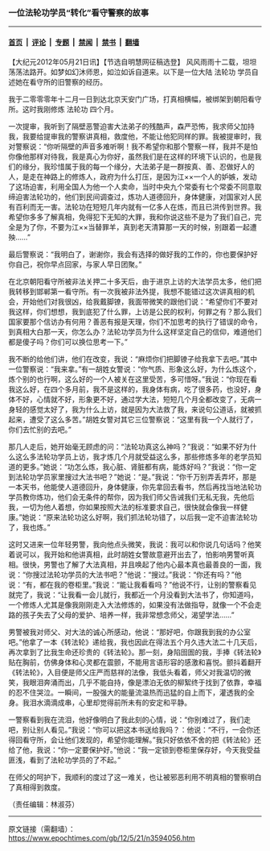 ### 一位法轮功学员“转化”看守警察的故事

---

#### [首页](../../../..?n3594056) &nbsp;|&nbsp; [评论](../../../../../epoch-comment?n3594056) &nbsp;|&nbsp; [专题](../../../../../epoch-special?n3594056) &nbsp;|&nbsp; [禁闻](../../../../../epoch-news?n3594056) &nbsp;|&nbsp; [禁书](../../../../../books?n3594056) &nbsp;|&nbsp; [翻墙](https://github.com/gfw-breaker/nogfw/blob/master/README.md?n3594056)


<div class="post_content" id="artbody" itemprop="articleBody">
 <!-- article content begin -->
 <p>
  【大纪元2012年05月21日讯】【节选自明慧网征稿选登】 风风雨雨十二载，坦坦荡荡法路开。如梦如幻沐师恩，如泣如诉自道来。以下是一位大陆
  <ok href="https://www.epochtimes.com/gb/tag/%E6%B3%95%E8%BD%AE%E5%8A%9F.html">
   法轮功
  </ok>
  学员自述她在看守所的旧警察的经历。
 </p>
 <p>
  我于二零零零年十二月一日到达北京天安门广场，打真相横幅，被绑架到朝阳看守所。这时我刚修炼
  <ok href="https://www.epochtimes.com/gb/tag/%E6%B3%95%E8%BD%AE%E5%8A%9F.html">
   法轮功
  </ok>
  四个月。
 </p>
 <p>
  一次提审，我听到了隔壁恶警迫害大法弟子的残酷声，森严恐怖，我求师父加持我，我要给提审我的警察讲真相，救度他，不能让他犯同样的罪。我被提审时，我对警察说：“你听隔壁的声音多难听啊！我不希望你和那个警察一样，我并不是怕你像他那样对待我，我是真心为你好，虽然我们是在这样的环境下认识的，也是我们的缘分，我珍惜属于我的每一个缘分，大法弟子是一群按真、善、忍做好人的人，是走在神路上的修炼人，政府为什么打压，是因为江××一个人的妒嫉，发动了这场迫害，利用全国人为他一个人卖命，当时中央九个常委有七个常委不同意取缔迫害法轮功的，他们到民间调查过，炼功人道德回升，身体健康，对国家对人民有百利而无一害。法轮功在短短几年内就有一亿多人在炼，而且已洪传到世界。我希望你多多了解真相，免得犯下无知的大罪，我和你说这些不是为了我们自己，完全是为了你，不要为江××当替罪羊，真到老天清算那一天的时候，别跟着一起遭殃……”
 </p>
 <p>
  最后警察说：“我明白了，谢谢你，我会有选择的做好我的工作的，你也要保护好你自己，祝你早点回家，与家人早日团聚。”
 </p>
 <p>
  在北京朝阳看守所被非法关押二十多天后，由于进京上访的大法学员太多，他们把我转移到邯郸第一看守所。有一次我被非法外提，我想不能错过这次讲真相的机会，开始他们对我很凶，给我戴脚镣，我面带微笑的跟他们说：“希望你们不要对我这样，你们想想，我到底犯了什么罪，上访是公民的权利，何罪之有？那么我们国家要那个信访办有何用？善恶有报是天理，你们不加思考的执行了错误的命令，到真相大白那一天，你怎么办？法轮功学员为什么这样坚定自己的信仰，难道他们都是傻子吗？你们可以换位思考一下。”
 </p>
 <p>
  我不断的给他们讲，他们在改变，我说：“麻烦你们把脚镣子给我拿下去吧。”其中一位警察说：“我来拿。”有一胡姓女警说：“你气质、形象这么好，为什么炼这个，炼个别的也行啊，这么好的一个人被关在这里受苦，多可惜呀。”我说：“你现在看我这么好，在四个多月前，我不是这样的，我身体有病，吃了很多药，也没好，身体不好，心情就不好，形象更不好，通过学大法，短短几个月全都改变了，无病一身轻的感觉太好了，我为什么上访，就是因为大法救了我，来说句公道话，就被抓起来，遭受了这么多苦。”胡姓女警对其它三位警察说：“这里有我一个人就行了，你们去忙别的去吧。”
 </p>
 <p>
  那几人走后，她开始毫无顾虑的问：“法轮功真这么神吗？”我说：“如果不好为什么这么多法轮功学员上访，我才炼几个月就受益这么多，那些修炼多年的老学员知道的更多。”她说：“功怎么炼，我心脏、肾脏都有病，能炼好吗？”我说：“你一定到法轮功学员家里搜过大法书吧？”她说：“是。”我说：“你千万别弄丢弄坏，那是一本天书，他能使人道德回升，身体健康，你先拿回去看书，然后再找当地法轮功学员教你炼功，他们会无条件的帮你，因为我们师父告诫我们无私无我，先他后我，一切为他人着想，你如果按照大法的标准要求自己，很快就会像我一样健康。”她说：“原来法轮功这么好啊，我们抓法轮功错了，以后我一定不迫害法轮功了，我也炼。”
 </p>
 <p>
  这时又进来一位年轻男警，我向他点头微笑，我说：我可以和你说几句话吗？他笑着说可以，我开始和他讲真相，此时胡姓女警故意避开出去了，怕影响男警听真相。很快，男警也了解了大法真相，并且唤起了他内心最本真也最善良的一面，我说：“你搜过法轮功学员的大法书吧？”他说：“搜过。”我说：“你还有吗？”他说：“有，都在我的卷柜里。”我说：“能让我看看吗？”他说不行，让别的警察看见就完了，我说：“让我看一会儿就行，我都近一个月没看到大法书了，你知道吗，一个修炼人尤其是像我刚刚走入大法修炼的，如果没有法做指导，就像一个不会走路的孩子失去了父母的爱护、培养一样，我非常想念师父，渴望学法……”
 </p>
 <p>
  男警被我对师父、对大法的诚心所感动，他说：“那好吧，你跟我到我的办公室吧。”他拿了一本《转法轮》递给我，我也因此在得法五个月久违大法二十几天后，再次拿到了比我生命还珍贵的《转法轮》。那一刻，身陷囹圄的我，手捧《转法轮》贴在胸前，仿佛身体和心灵都在震颤，不能用言语形容的感激和喜悦。颤抖着翻开《转法轮》，入目便是师父庄严而慈祥的法像，我低头看着，师父对我温切的微笑，我眼泪奔涌而出，几乎不能自持，像是漂泊无依的柳絮终于找到了依靠，幸福的忍不住哭泣。一瞬间，一股强大的能量流温热而迅猛的自上而下，灌透我的全身。我泪水滴滴成串，心里却觉得前所未有的安定和平静。
 </p>
 <p>
  一警察看到我在流泪，他好像明白了我此刻的心情，说：“你别难过了，我们走吧，别让别人看见。”我说：“你可以把这本书送给我吗？：他说：“不行，一会你还得回看守所，会让他们发现的，希望你能理解。”我只好依依不舍的把《转法轮》还给了他，我说：“你一定要保护好。”他说：“我一定锁到卷柜里保存好，今天我受益匪浅，看到了法轮功学员的了不起。”
 </p>
 <p>
  在师父的呵护下，我顺利的度过了这一难关，也让被邪恶利用不明真相的警察明白了真相得到救度。
 </p>
 <p>
  （责任编辑：林淑芬）
 </p>
 <!-- article content end -->
 <div id="below_article_ad">
 </div>
</div>


---

原文链接（需翻墙）：https://www.epochtimes.com/gb/12/5/21/n3594056.htm